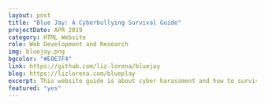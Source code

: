 ```yaml
---
layout: post
title: "Blue Jay: A Cyberbullying Survival Guide"
projectDate: APR 2019
category: HTML Website
role: Web Development and Research
img: bluejay.png
bgcolor: "#E0E7F4"
link: https://github.com/liz-lorena/bluejay
blog: https://lizlorena.com/blueplay
excerpt: This website guide is about cyber harassment and how to survive it, including helpful resources and the stories of some notable victims. I took inspiration from the design of the Kiwi Farms forum, a site infamously known as "the Web’s biggest community of stalkers".
featured: "yes" 
---
```

